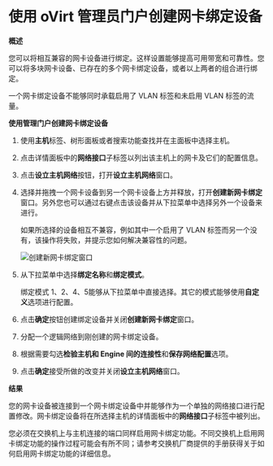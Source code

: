 # 使用 oVirt 管理员门户创建网卡绑定设备

**概述**

  您可以将相互兼容的网卡设备进行绑定。这样设置能够提高可用带宽和可靠性。您可以将多块网卡设备、已存在的多个网卡绑定设备，或者以上两者的组合进行绑定。

  一个网卡绑定设备不能够同时承载启用了 VLAN 标签和未启用 VLAN 标签的流量。

**使用管理门户创建网卡绑定设备**

1. 使用**主机**标签、树形面板或者搜索功能查找并在主面板中选择主机。

1. 点击详情面板中的**网络接口**子标签以列出该主机上的网卡及它们的配置信息。

1. 点击**设立主机网络**按钮，打开**设立主机网络**窗口。

1. 选择并拖拽一个网卡设备到另一个网卡设备上方并释放，打开**创建新网卡绑定**窗口。另外您也可以通过右键点击该设备并从下拉菜单中选择另外一个设备来进行。

   如果所选择的设备相互不兼容，例如其中一个启用了 VLAN 标签而另一个没有，该操作将失败，并提示您如何解决兼容性的问题。

   ![创建新网卡绑定窗口](images/Hosts-Bond_Devices_Window.png)

1. 从下拉菜单中选择**绑定名称**和**绑定模式**。

   绑定模式 1、2、4、5能够从下拉菜单中直接选择。其它的模式能够使用**自定义**选项进行配置。

1. 点击**确定**按钮创建绑定设备并关闭**创建新网卡绑定**窗口。

1. 分配一个逻辑网络到刚创建的网卡绑定设备。

1. 根据需要勾选**检验主机和 Engine 间的连接性**和**保存网络配置**选项。

1. 点击**确定**接受所做的改变并关闭**设立主机网络**窗口。

**结果**

  您的网卡设备被连接到一个网卡绑定设备中并能够作为一个单独的网络接口进行配置修改。网卡绑定设备将在所选择主机的详情面板中的**网络接口**子标签中被列出。

  您必须在交换机上与主机连接的端口同样启用网卡绑定功能。不同交换机上启用网卡绑定功能的操作过程可能会有所不同；请参考交换机厂商提供的手册获得关于如何启用网卡绑定功能的详细信息。


